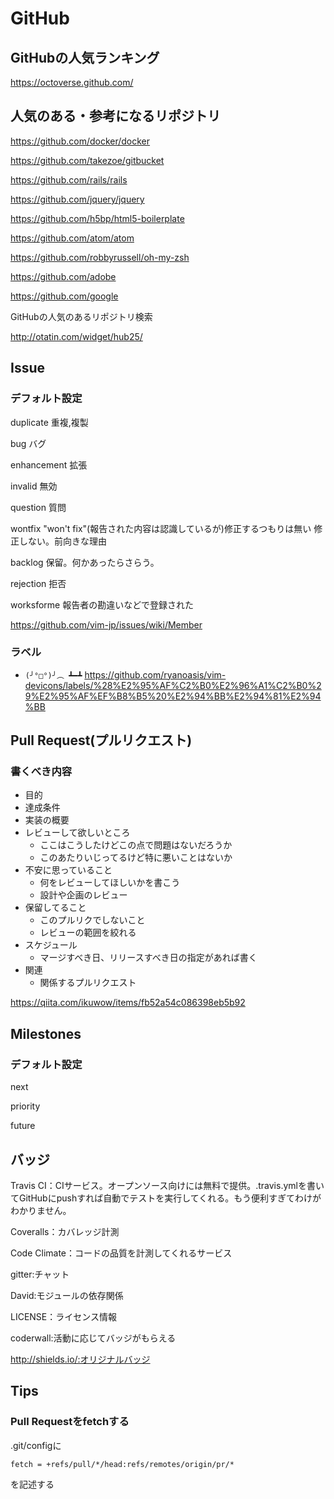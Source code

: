 # GitHub

## GitHubの人気ランキング

https://octoverse.github.com/

## 人気のある・参考になるリポジトリ

https://github.com/docker/docker

https://github.com/takezoe/gitbucket

https://github.com/rails/rails

https://github.com/jquery/jquery

https://github.com/h5bp/html5-boilerplate

https://github.com/atom/atom

https://github.com/robbyrussell/oh-my-zsh

https://github.com/adobe

https://github.com/google


GitHubの人気のあるリポジトリ検索

http://otatin.com/widget/hub25/


## Issue

### デフォルト設定

duplicate 重複,複製

bug バグ

enhancement 拡張

invalid 無効

question 質問

wontfix "won't fix"(報告された内容は認識しているが)修正するつもりは無い 修正しない。前向きな理由

backlog 保留。何かあったらさらう。

rejection 拒否

worksforme 報告者の勘違いなどで登録された


https://github.com/vim-jp/issues/wiki/Member

### ラベル

- `(╯°□°)╯︵ ┻━┻` https://github.com/ryanoasis/vim-devicons/labels/%28%E2%95%AF%C2%B0%E2%96%A1%C2%B0%29%E2%95%AF%EF%B8%B5%20%E2%94%BB%E2%94%81%E2%94%BB


## Pull Request(プルリクエスト)

### 書くべき内容

- 目的
- 達成条件
- 実装の概要
- レビューして欲しいところ
    - ここはこうしたけどこの点で問題はないだろうか
    - このあたりいじってるけど特に悪いことはないか
 - 不安に思っていること
    - 何をレビューしてほしいかを書こう
    - 設計や企画のレビュー
- 保留してること
    - このプルリクでしないこと
    - レビューの範囲を絞れる
- スケジュール
    - マージすべき日、リリースすべき日の指定があれば書く
- 関連
    - 関係するプルリクエスト

https://qiita.com/ikuwow/items/fb52a54c086398eb5b92


## Milestones

### デフォルト設定

next

priority

future


## バッジ

Travis CI：CIサービス。オープンソース向けには無料で提供。.travis.ymlを書いてGitHubにpushすれば自動でテストを実行してくれる。もう便利すぎてわけがわかりません。

Coveralls：カバレッジ計測

Code Climate：コードの品質を計測してくれるサービス

gitter:チャット

David:モジュールの依存関係

LICENSE：ライセンス情報

coderwall:活動に応じてバッジがもらえる

http://shields.io/:オリジナルバッジ


## Tips

### Pull Requestをfetchする

.git/configに

`fetch = +refs/pull/*/head:refs/remotes/origin/pr/*`

を記述する

